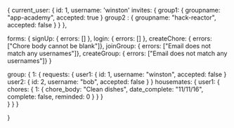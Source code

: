 {
  current_user: {
    id: 1,
    username: 'winston'
    invites: {
      group1: {
        groupname: "app-academy",
        accepted: true
      }
      group2 : {
        groupname: "hack-reactor",
        accepted: false
      }
    }
  },

  forms: {
    signUp: { errors: [] },
    login: { errors: [] },
    createChore: { errors: ["Chore body cannot be blank"]},
    joinGroup: { errors: ["Email does not match any usernames"]},
    createGroup: { errors: ["Email does not match any usernames"]}
  }


  group: {
    1: {
      requests: {
        user1: {
          id: 1,
          username: "winston",
          accepted: false
        }
        user2: {
          id: 2,
          username: "bob",
          accepted: false
        }
      }
      housemates: {
        user1: {
          chores: {
            1: {
              chore_body: "Clean dishes",
              date_complete: "11/11/16",
              complete: false,
              reminded: 0
            }
          }
        }  
      }
    }
  }

}

